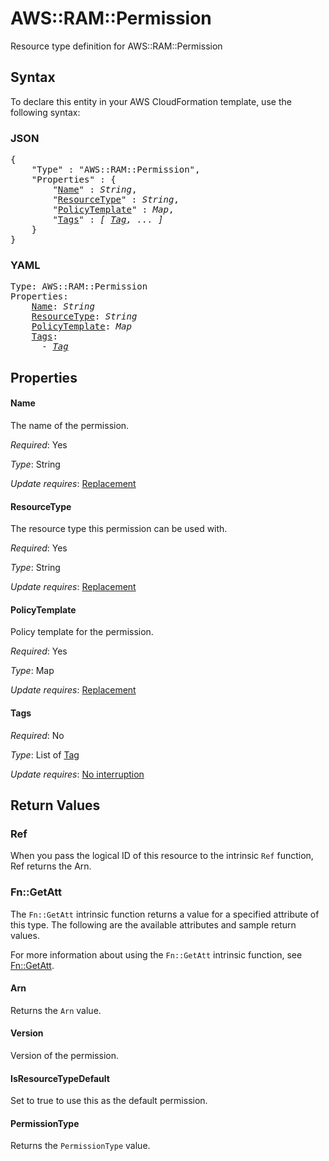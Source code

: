 # AWS::RAM::Permission

Resource type definition for AWS::RAM::Permission

## Syntax

To declare this entity in your AWS CloudFormation template, use the following syntax:

### JSON

<pre>
{
    "Type" : "AWS::RAM::Permission",
    "Properties" : {
        "<a href="#name" title="Name">Name</a>" : <i>String</i>,
        "<a href="#resourcetype" title="ResourceType">ResourceType</a>" : <i>String</i>,
        "<a href="#policytemplate" title="PolicyTemplate">PolicyTemplate</a>" : <i>Map</i>,
        "<a href="#tags" title="Tags">Tags</a>" : <i>[ <a href="tag.md">Tag</a>, ... ]</i>
    }
}
</pre>

### YAML

<pre>
Type: AWS::RAM::Permission
Properties:
    <a href="#name" title="Name">Name</a>: <i>String</i>
    <a href="#resourcetype" title="ResourceType">ResourceType</a>: <i>String</i>
    <a href="#policytemplate" title="PolicyTemplate">PolicyTemplate</a>: <i>Map</i>
    <a href="#tags" title="Tags">Tags</a>: <i>
      - <a href="tag.md">Tag</a></i>
</pre>

## Properties

#### Name

The name of the permission.

_Required_: Yes

_Type_: String

_Update requires_: [Replacement](https://docs.aws.amazon.com/AWSCloudFormation/latest/UserGuide/using-cfn-updating-stacks-update-behaviors.html#update-replacement)

#### ResourceType

The resource type this permission can be used with.

_Required_: Yes

_Type_: String

_Update requires_: [Replacement](https://docs.aws.amazon.com/AWSCloudFormation/latest/UserGuide/using-cfn-updating-stacks-update-behaviors.html#update-replacement)

#### PolicyTemplate

Policy template for the permission.

_Required_: Yes

_Type_: Map

_Update requires_: [Replacement](https://docs.aws.amazon.com/AWSCloudFormation/latest/UserGuide/using-cfn-updating-stacks-update-behaviors.html#update-replacement)

#### Tags

_Required_: No

_Type_: List of <a href="tag.md">Tag</a>

_Update requires_: [No interruption](https://docs.aws.amazon.com/AWSCloudFormation/latest/UserGuide/using-cfn-updating-stacks-update-behaviors.html#update-no-interrupt)

## Return Values

### Ref

When you pass the logical ID of this resource to the intrinsic `Ref` function, Ref returns the Arn.

### Fn::GetAtt

The `Fn::GetAtt` intrinsic function returns a value for a specified attribute of this type. The following are the available attributes and sample return values.

For more information about using the `Fn::GetAtt` intrinsic function, see [Fn::GetAtt](https://docs.aws.amazon.com/AWSCloudFormation/latest/UserGuide/intrinsic-function-reference-getatt.html).

#### Arn

Returns the <code>Arn</code> value.

#### Version

Version of the permission.

#### IsResourceTypeDefault

Set to true to use this as the default permission.

#### PermissionType

Returns the <code>PermissionType</code> value.


